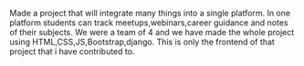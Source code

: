 Made a project that will integrate many things into a single platform.
In one platform students can track meetups,webinars,career guidance and notes of their subjects.
We were a team of 4 and we have made the whole project using HTML,CSS,JS,Bootstrap,django.
This is only the frontend of that project that i have contributed to.
